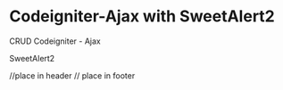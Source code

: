 # Codeigniter-Ajax with SweetAlert2
CRUD Codeigniter - Ajax

SweetAlert2
<script src="https://cdn.jsdelivr.net/npm/sweetalert2@latest/dist/sweetalert2.all.js"></script> //place in header
<script src="https://ajax.googleapis.com/ajax/libs/jquery/3.3.1/jquery.min.js"></script> // place in footer 
